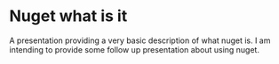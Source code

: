 # Nuget what is it
A presentation providing a very basic description of what nuget is.  I am
intending to provide some follow up presentation about using nuget.
